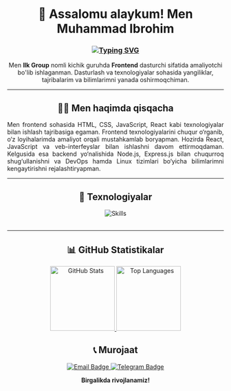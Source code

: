 <div align="center">

  <h1>👋 Assalomu alaykum! Men Muhammad Ibrohim</h1>
  <h3>
    <a href="https://git.io/typing-svg">
      <img src="https://readme-typing-svg.demolab.com?font=Fira+Code&weight=600&pause=1500&color=00BFFF&random=true&width=435&lines=Frontend+Dasturchi+%7C+React+%26+Next.js+Mutaxassisi;" alt="Typing SVG" />
    </a>
  </h3>
  
  <p align="center" style="max-width: 600px; margin: 0 auto;"> 
    Men <b>Ilk Group</b> nomli kichik guruhda <b>Frontend</b> dasturchi sifatida amaliyotchi bo'lib ishlaganman.  
    Dasturlash va texnologiyalar sohasida yangiliklar, tajribalarim va bilimlarimni yanada oshirmoqchiman.
  </p>

  ---

  <h2>🧑‍💻 Men haqimda qisqacha</h2>
  
  <p align="justify" style="max-width: 600px; margin: 0 auto;">
    Men frontend sohasida HTML, CSS, JavaScript, React kabi texnologiyalar bilan ishlash tajribasiga egaman. Frontend texnologiyalarini chuqur o‘rganib, o‘z loyihalarimda amaliyot orqali mustahkamlab boryapman.       Hozirda React, JavaScript va veb-interfeyslar bilan ishlashni davom ettirmoqdaman. Kelgusida esa backend yo‘nalishida Node.js, Express.js bilan chuqurroq shug‘ullanishni va DevOps hamda Linux tizimlari      bo‘yicha bilimlarimni kengaytirishni rejalashtiryapman.
  </p>

  ---

  <h2>🧰 Texnologiyalar</h2>
  
  <!-- 1-qator -->
  <img align="center" src="https://skillicons.dev/icons?i=html,css,sass,bootstrap,tailwind,js,react,figma,vscode" alt="Skills" />
  <br/><br/>

  ---

  <h2>📊 GitHub Statistikalar</h2>

<div align="center">
  <!-- Asosiy GitHub statistikalar -->
  <a href="https://github-readme-stats.vercel.app/api?username=DrStoun955&theme=radical&count_private=true&hide_border=true">
    <img src="https://github-readme-stats.vercel.app/api?username=DrStoun955&theme=radical&count_private=true&hide_border=true" height="150" alt="GitHub Stats" />
  </a>
  <!-- Top Languages -->
  <a href="https://github-readme-stats.vercel.app/api/top-langs/?username=DrStoun955&layout=compact&theme=radical&count_private=true&hide_border=true">
    <img src="https://github-readme-stats.vercel.app/api/top-langs/?username=DrStoun955&layout=compact&theme=radical&count_private=true&hide_border=true" height="150" alt="Top Languages" />
  </a>
</div>


  <h2>📞 Murojaat</h2>

  <p>
    <a href="mailto:ibrohimdev01@gmail.com">
      <img src="https://img.shields.io/badge/Email-6093977%40gmail.com-red?style=for-the-badge&logo=gmail&logoColor=white" alt="Email Badge"/>
    </a>
    <a href="https://t.me/Muhammad_IbrohimDev">
      <img src="https://img.shields.io/badge/Telegram-%40DrStounDev-0088CC?style=for-the-badge&logo=telegram&logoColor=white" alt="Telegram Badge"/>
    </a>
  </p>
  
  <strong>Birgalikda rivojlanamiz!</strong>

</div>
